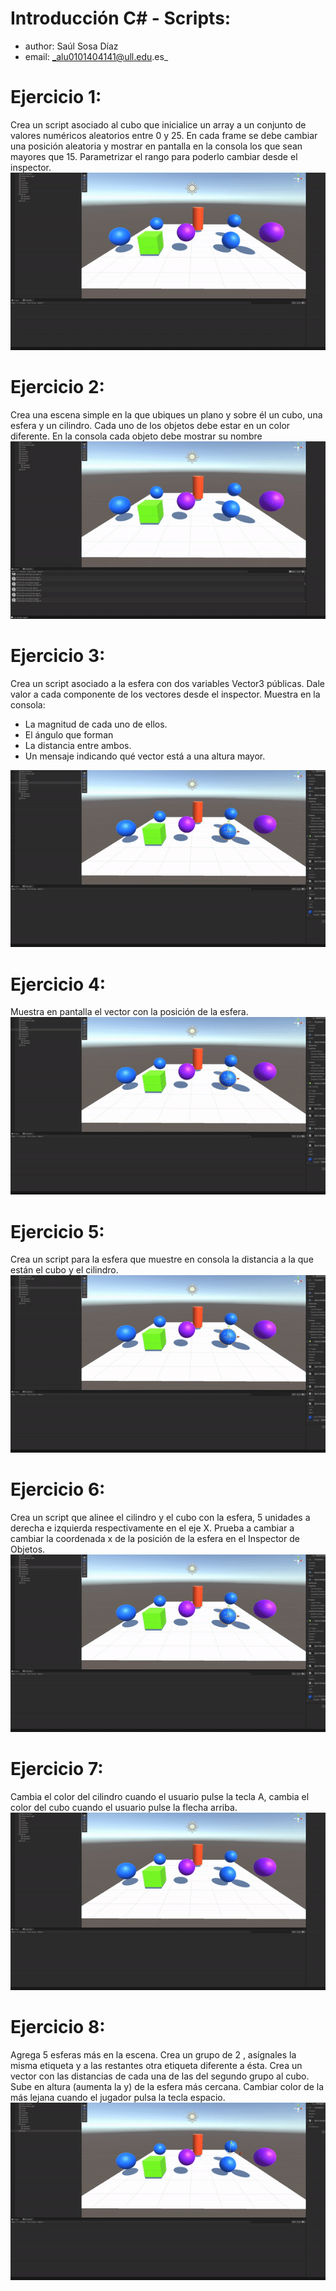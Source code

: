 # Introducción C# - Scripts: 
* author: Saúl Sosa Díaz
* email: _alu0101404141@ull.edu.es_

# Ejercicio 1:
Crea un script asociado al cubo que inicialice un array a un conjunto de valores numéricos aleatorios entre 0 y 25. En cada frame se debe cambiar una posición aleatoria y mostrar en pantalla en la consola los que sean mayores que 15. Parametrizar el rango para poderlo cambiar desde el inspector. 
![Ejer1](ejer1.gif)

# Ejercicio 2:
Crea una escena simple en la que ubiques un plano y sobre él un cubo, una esfera y un cilindro. Cada uno de los objetos debe estar en un color diferente. En la consola cada objeto debe mostrar su nombre
![Ejer2](ejer2.gif)

# Ejercicio 3:
Crea un script asociado a la esfera con dos variables Vector3 públicas. Dale valor a cada componente de los vectores desde el inspector. Muestra en la consola:
* La magnitud de cada uno de ellos. 
* El ángulo que forman
* La distancia entre ambos.
* Un mensaje indicando qué vector está a una altura mayor.

![Ejer3](ejer3.gif)

# Ejercicio 4:
Muestra en pantalla el vector con la posición de la esfera.
![Ejer4](ejer4.gif)

# Ejercicio 5:
Crea un script para la esfera que muestre en consola la distancia a la que están el cubo y el cilindro.
![Ejer5](ejer5.gif)

# Ejercicio 6:
Crea un script que alinee el cilindro y el cubo con la esfera, 5  unidades a derecha e izquierda respectivamente en el eje X. Prueba a cambiar a cambiar la coordenada x de la posición de la esfera en el Inspector de Objetos.
![Ejer6](ejer6.gif)

# Ejercicio 7:
Cambia el color del cilindro cuando el usuario pulse la tecla A, cambia el color del cubo cuando el usuario pulse la flecha arriba.
![Ejer7](ejer7.gif)

# Ejercicio 8:
Agrega 5 esferas más en la escena. Crea un grupo de 2 , asígnales la misma etiqueta y a las restantes otra etiqueta diferente a ésta. Crea un vector con las distancias de cada una de las del segundo grupo al cubo. Sube en altura (aumenta la y) de la esfera más cercana. Cambiar color de la más lejana cuando el jugador pulsa la tecla espacio.
![Ejer8](ejer8.gif)